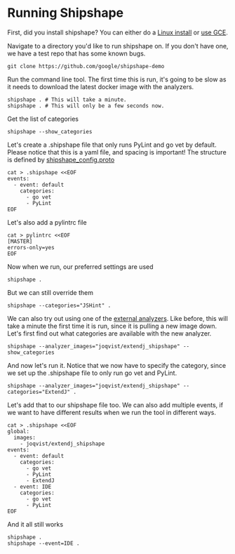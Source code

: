 <!--
// Copyright 2015 Google Inc. All rights reserved.
//
// Licensed under the Apache License, Version 2.0 (the "License");
// you may not use this file except in compliance with the License.
// You may obtain a copy of the License at
//
//   http://www.apache.org/licenses/LICENSE-2.0
//
// Unless required by applicable law or agreed to in writing, software
// distributed under the License is distributed on an "AS IS" BASIS,
// WITHOUT WARRANTIES OR CONDITIONS OF ANY KIND, either express or implied.
// See the License for the specific language governing permissions and
// limitations under the License.
-->

# Running Shipshape

First, did you install shipshape? You can either do a [Linux
install](https://github.com/google/shipshape/blob/master/shipshape/docs/linux-setup.md)
or [use
GCE](https://github.com/google/shipshape/blob/master/shipshape/docs/gce-setup.md).

Navigate to a directory you'd like to run shipshape on. If you don't have one,
we have a test repo that has some known bugs.

    git clone https://github.com/google/shipshape-demo

Run the command line tool. The first time this is run, it's going to be slow as
it needs to download the latest docker image with the analyzers.

    shipshape . # This will take a minute.
    shipshape . # This will only be a few seconds now.

Get the list of categories

    shipshape --show_categories

Let's create a .shipshape file that only runs PyLint and go vet by default.
Please notice that this is a yaml file, and spacing is important! The structure is
defined by
[shipshape_config.proto](https://github.com/google/shipshape/blob/master/shipshape/proto/shipshape_config.proto)

    cat > .shipshape <<EOF
    events:
      - event: default
        categories:
          - go vet
          - PyLint
    EOF

Let's also add a pylintrc file

    cat > pylintrc <<EOF
    [MASTER]
    errors-only=yes
    EOF

Now when we run, our preferred settings are used

    shipshape .

But we can still override them

    shipshape --categories="JSHint" .

We can also try out using one of the [external
analyzers](https://github.com/google/shipshape#contributed-analyzers). Like
before, this will take a minute the first time it is run, since it is pulling a
new image down. Let's first find out what categories are available with the
new analyzer.

    shipshape --analyzer_images="joqvist/extendj_shipshape" --show_categories

And now let's run it. Notice that we now have to specify the category, since we
set up the .shipshape file to only run go vet and PyLint.

    shipshape --analyzer_images="joqvist/extendj_shipshape" --categories="ExtendJ" .

Let's add that to our shipshape file too. We can also add multiple events, if we
want to have different results when we run the tool in different ways.

    cat > .shipshape <<EOF
    global:
      images:
        - joqvist/extendj_shipshape
    events:
      - event: default
        categories:
          - go vet
          - PyLint
          - ExtendJ
      - event: IDE
        categories:
          - go vet
          - PyLint
    EOF


And it all still works

    shipshape .
    shipshape --event=IDE .

